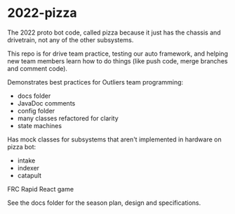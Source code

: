 # 2022-pizza

The 2022 proto bot code, called pizza because it just has the chassis and drivetrain, not any of the other subsystems.

This repo is for drive team practice, testing our auto framework, and helping new team members learn how to do things (like push code, merge branches and comment code).

Demonstrates best practices for Outliers team programming:
- docs folder
- JavaDoc comments
- config folder
- many classes refactored for clarity
- state machines

Has mock classes for subsystems that aren't implemented in hardware on pizza bot:
- intake
- indexer
- catapult

FRC Rapid React game

See the docs folder for the season plan, design and specifications.
